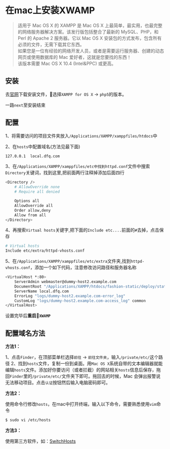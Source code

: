 # 在mac上安装XWAMP


> 适用于 Mac OS X 的 XAMPP 是 Mac OS X 上最简单，最实用，也最完整的网络服务器解决方案。该发行版包括整合了最新的 MySQL、PHP，和 Perl 的 Apache 2 服务器。它以 Mac OS X 安装包的方式发布，包含所有必须的文件，无需下载其它东西。<br>
 如果您是一位有经验的网络开发人员，或者是需要运行服务器、创建的动态网页或使用数据库的 Mac 爱好者，这就是您要找的东西！  <br>
 该版本需要 Mac OS X 10.4 (Intel&PPC) 或更高。

 ## 安装

 去[官网](https://www.apachefriends.org/download.html?xampp-macosx-1.7.3.dmg)下载安装文件，选择`XAMPP for OS X` -> `php5`的版本。

 一路`next`至安装结束

 ## 配置

1、将需要访问的项目文件夹放入`/Applications/XAMPP/xamppfiles/htdocs`中

2、在`hosts`中配置域名(方法见最下面)

``` bash
127.0.0.1  local.dfq.com
```

3、在`/Applications/XAMPP/xamppfiles/etc中找到httpd.conf`文件中搜索`Directory`关键词，找到这里,把前面两行注释掉添加后面四行

``` bash
<Directory />
    # AllowOverride none
    # Require all denied

    Options all
    AllowOverride all
    Order allow,deny
    Allow from all
</Directory>
```

4、再搜索`Virtual hosts`关键字,把下面的`Include etc....`前面的`#`去掉，点击保存

``` bash
# Virtual hosts
Include etc/extra/httpd-vhosts.conf
```

5、在`/Applications/XAMPP/xamppfiles/etc/extra`文件夹,找到`httpd-vhosts.conf`，添加一个如下代码，注意修改访问路径和服务器名称

``` bash
<VirtualHost *:80>
    ServerAdmin webmaster@dummy-host2.example.com
    DocumentRoot "/Applications/XAMPP/htdocs/fashion-static/deploy/static"
    ServerName local.dfq.com
    ErrorLog "logs/dummy-host2.example.com-error_log"
    CustomLog "logs/dummy-host2.example.com-access_log" common
</VirtualHost>
```

设置完毕后**重启`XWAMP`**

## 配置域名方法

**方法1：**

1、点击`Finder`，在顶部菜单栏选择`前往` -> `前往文件夹`，输入`/private/etc/`这个路径
2、找到`hosts`文件，复制一份到桌面。用`Mac OS X`系统自带的文本编辑器就能编辑`hosts`文件。添加好你要访问（或者拦截）的网站相关`hosts`信息后保存，拖回`Finder`里的`/private/etc/`文件夹下即可。拖回去的时候，Mac 会弹出报警说无法移动项目。点击`认证`按钮然后输入电脑密码即可。

**方法2：**

使用命令行修改`hosts`，在mac中打开终端，输入以下命令，需要熟悉使用`vim`命令

``` bash
$ sudo vi /etc/hosts
```

**方法3：**

使用第三方软件，如：[SwitchHosts](https://oldj.github.io/SwitchHosts/)